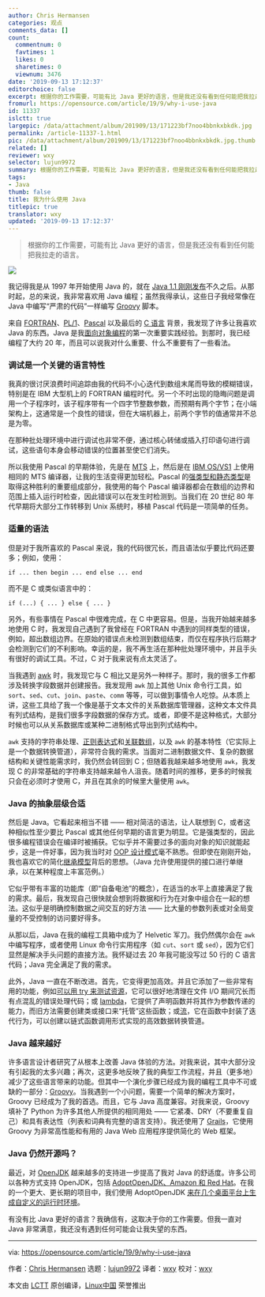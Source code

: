 ```yaml
---
author: Chris Hermansen
categories: 观点
comments_data: []
count:
  commentnum: 0
  favtimes: 1
  likes: 0
  sharetimes: 0
  viewnum: 3476
date: '2019-09-13 17:12:37'
editorchoice: false
excerpt: 根据你的工作需要，可能有比 Java 更好的语言，但是我还没有看到任何能把我拉走的语言。
fromurl: https://opensource.com/article/19/9/why-i-use-java
id: 11337
islctt: true
largepic: /data/attachment/album/201909/13/171223bf7noo4bbnkxbkdk.jpg
permalink: /article-11337-1.html
pic: /data/attachment/album/201909/13/171223bf7noo4bbnkxbkdk.jpg.thumb.jpg
related: []
reviewer: wxy
selector: lujun9972
summary: 根据你的工作需要，可能有比 Java 更好的语言，但是我还没有看到任何能把我拉走的语言。
tags:
- Java
thumb: false
title: 我为什么使用 Java
titlepic: true
translator: wxy
updated: '2019-09-13 17:12:37'
---
```



> 
> 根据你的工作需要，可能有比 Java 更好的语言，但是我还没有看到任何能把我拉走的语言。
> 
> 
> 


![](/data/attachment/album/201909/13/171223bf7noo4bbnkxbkdk.jpg)


我记得我是从 1997 年开始使用 Java 的，就在 [Java 1.1 刚刚发布](https://en.wikipedia.org/wiki/Java_version_history)不久之后。从那时起，总的来说，我非常喜欢用 Java 编程；虽然我得承认，这些日子我经常像在 Java 中编写“严肃的代码”一样编写 [Groovy](https://en.wikipedia.org/wiki/Apache_Groovy) 脚本。


来自 [FORTRAN](https://en.wikipedia.org/wiki/Fortran)、[PL/1](https://en.wikipedia.org/wiki/PL/I)、[Pascal](https://en.wikipedia.org/wiki/Pascal_(programming_language)) 以及最后的 [C 语言](https://en.wikipedia.org/wiki/C_(programming_language)) 背景，我发现了许多让我喜欢 Java 的东西。Java 是我[面向对象编程](https://en.wikipedia.org/wiki/Object-oriented_programming)的第一次重要实践经验。到那时，我已经编程了大约 20 年，而且可以说我对什么重要、什么不重要有了一些看法。


### 调试是一个关键的语言特性


我真的很讨厌浪费时间追踪由我的代码不小心迭代到数组末尾而导致的模糊错误，特别是在 IBM 大型机上的 FORTRAN 编程时代。另一个不时出现的隐晦问题是调用一个子程序时，该子程序带有一个四字节整数参数，而预期有两个字节；在小端架构上，这通常是一个良性的错误，但在大端机器上，前两个字节的值通常并不总是为零。


在那种批处理环境中进行调试也非常不便，通过核心转储或插入打印语句进行调试，这些语句本身会移动错误的位置甚至使它们消失。


所以我使用 Pascal 的早期体验，先是在 [MTS](https://en.wikipedia.org/wiki/Michigan_Terminal_System) 上，然后是在 [IBM OS/VS1](https://en.wikipedia.org/wiki/OS/VS1) 上使用相同的 MTS 编译器，让我的生活变得更加轻松。Pascal 的[强类型和静态类型](https://stackoverflow.com/questions/11889602/difference-between-strong-vs-static-typing-and-weak-vs-dynamic-typing)是取得这种胜利的重要组成部分，我使用的每个 Pascal 编译器都会在数组的边界和范围上插入运行时检查，因此错误可以在发生时检测到。当我们在 20 世纪 80 年代早期将大部分工作转移到 Unix 系统时，移植 Pascal 代码是一项简单的任务。


### 适量的语法


但是对于我所喜欢的 Pascal 来说，我的代码很冗长，而且语法似乎要比代码还要多；例如，使用：



```
if ... then begin ... end else ... end
```

而不是 C 或类似语言中的：



```
if (...) { ... } else { ... }
```

另外，有些事情在 Pascal 中很难完成，在 C 中更容易。但是，当我开始越来越多地使用 C 时，我发现自己遇到了我曾经在 FORTRAN 中遇到的同样类型的错误，例如，超出数组边界。在原始的错误点未检测到数组结束，而仅在程序执行后期才会检测到它们的不利影响。幸运的是，我不再生活在那种批处理环境中，并且手头有很好的调试工具。不过，C 对于我来说有点太灵活了。


当我遇到 [awk](https://en.wikipedia.org/wiki/AWK) 时，我发现它与 C 相比又是另外一种样子。那时，我的很多工作都涉及转换字段数据并创建报告。我发现用 `awk` 加上其他 Unix 命令行工具，如 `sort`、`sed`、`cut`、`join`、`paste`、`comm` 等等，可以做到事情令人吃惊。从本质上讲，这些工具给了我一个像是基于文本文件的关系数据库管理器，这种文本文件具有列式结构，是我们很多字段数据的保存方式。或者，即便不是这种格式，大部分时候也可以从关系数据库或某种二进制格式导出到列式结构中。


`awk` 支持的字符串处理、[正则表达式](https://en.wikipedia.org/wiki/Regular_expression)和[关联数组](https://en.wikipedia.org/wiki/Associative_array)，以及 `awk` 的基本特性（它实际上是一个数据转换管道），非常符合我的需求。当面对二进制数据文件、复杂的数据结构和关键性能需求时，我仍然会转回到 C；但随着我越来越多地使用 `awk`，我发现 C 的非常基础的字符串支持越来越令人沮丧。随着时间的推移，更多的时候我只会在必须时才使用 C，并且在其余的时候里大量使用 `awk`。


### Java 的抽象层级合适


然后是 Java。它看起来相当不错 —— 相对简洁的语法，让人联想到 C，或者这种相似性至少要比 Pascal 或其他任何早期的语言更为明显。它是强类型的，因此很多编程错误会在编译时被捕获。它似乎并不需要过多的面向对象的知识就能起步，这是一件好事，因为我当时对 [OOP 设计模式](https://opensource.com/article/19/7/understanding-software-design-patterns)毫不熟悉。但即使在刚刚开始，我也喜欢它的简化[继承模型](https://www.w3schools.com/java/java_inheritance.asp)背后的思想。（Java 允许使用提供的接口进行单继承，以在某种程度上丰富范例。）


它似乎带有丰富的功能库（即“自备电池”的概念），在适当的水平上直接满足了我的需求。最后，我发现自己很快就会想到将数据和行为在对象中组合在一起的想法。这似乎是明确控制数据之间交互的好方法 —— 比大量的参数列表或对全局变量的不受控制的访问要好得多。


从那以后，Java 在我的编程工具箱中成为了 Helvetic 军刀。我仍然偶尔会在 `awk` 中编写程序，或者使用 Linux 命令行实用程序（如 `cut`、`sort` 或 `sed`），因为它们显然是解决手头问题的直接方法。我怀疑过去 20 年我可能没写过 50 行的 C 语言代码；Java 完全满足了我的需求。


此外，Java 一直在不断改进。首先，它变得更加高效。并且它添加了一些非常有用的功能，例如[可以用 try 来测试资源](https://www.baeldung.com/java-try-with-resources)，它可以很好地清理在文件 I/O 期间冗长而有点混乱的错误处理代码；或 [lambda](https://www.baeldung.com/java-8-lambda-expressions-tips)，它提供了声明函数并将其作为参数传递的能力，而旧方法需要创建类或接口来“托管”这些函数；或[流](https://www.tutorialspoint.com/java8/java8_streams)，它在函数中封装了迭代行为，可以创建以链式函数调用形式实现的高效数据转换管道。


### Java 越来越好


许多语言设计者研究了从根本上改善 Java 体验的方法。对我来说，其中大部分没有引起我的太多兴趣；再次，这更多地反映了我的典型工作流程，并且（更多地）减少了这些语言带来的功能。但其中一个演化步骤已经成为我的编程工具中不可或缺的一部分：[Groovy](https://groovy-lang.org/)。当我遇到一个小问题，需要一个简单的解决方案时，Groovy 已经成为了我的首选。而且，它与 Java 高度兼容。对我来说，Groovy 填补了 Python 为许多其他人所提供的相同用处 —— 它紧凑、DRY（不要重复自己）和具有表达性（列表和词典有完整的语言支持）。我还使用了 [Grails](https://grails.org/)，它使用 Groovy 为非常高性能和有用的 Java Web 应用程序提供简化的 Web 框架。


### Java 仍然开源吗？


最近，对 [OpenJDK](https://openjdk.java.net/) 越来越多的支持进一步提高了我对 Java 的舒适度。许多公司以各种方式支持 OpenJDK，包括 [AdoptOpenJDK、Amazon 和 Red Hat](https://en.wikipedia.org/wiki/OpenJDK)。在我的一个更大、更长期的项目中，我们使用 AdoptOpenJDK [来在几个桌面平台上生成自定义的运行时环境](https://opensource.com/article/19/4/java-se-11-removing-jnlp)。


有没有比 Java 更好的语言？我确信有，这取决于你的工作需要。但我一直对 Java 非常满意，我还没有遇到任何可能会让我失望的东西。




---


via: <https://opensource.com/article/19/9/why-i-use-java>


作者：[Chris Hermansen](https://opensource.com/users/clhermansen) 选题：[lujun9972](https://github.com/lujun9972) 译者：[wxy](https://github.com/wxy) 校对：[wxy](https://github.com/wxy)


本文由 [LCTT](https://github.com/LCTT/TranslateProject) 原创编译，[Linux中国](https://linux.cn/) 荣誉推出